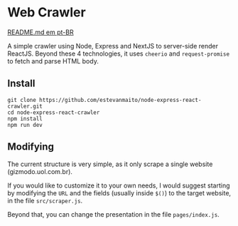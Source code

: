 # Web Crawler

[README.md em pt-BR](README-pt_BR.md)

A simple crawler using Node, Express and NextJS to server-side render ReactJS. Beyond these 4 technologies, it uses `cheerio` and `request-promise` to fetch and parse HTML body.

## Install

```
git clone https://github.com/estevanmaito/node-express-react-crawler.git
cd node-express-react-crawler
npm install
npm run dev
```

## Modifying

The current structure is very simple, as it only scrape a single website (gizmodo.uol.com.br).

If you would like to customize it to your own needs, I would suggest starting by modifying the `URL` and the fields (usually inside `$()`) to the target website, in the file `src/scraper.js`.

Beyond that, you can change the presentation in the file `pages/index.js`.